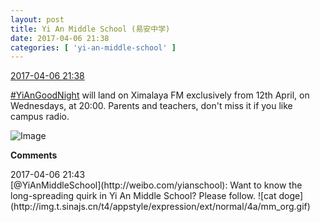 ```yaml
---
layout: post
title: Yi An Middle School (易安中学)
date: 2017-04-06 21:38
categories: [ 'yi-an-middle-school' ]
---
```


<div class="weibo-info">
  <a href="http://weibo.com/6074218720/EDihRCxhF">2017-04-06 21:38</a>
</div>

[#YiAnGoodNight](http://weibo.com/p/10080892b104a59bff303ca883e7931b5b916e) will land on Ximalaya FM exclusively from 12th April, on Wednesdays, at 20:00. Parents and teachers, don't miss it if you like campus radio.

<!-- more -->

![Image](http://wx2.sinaimg.cn/mw690/006D4NLGgy1fedadwxtm8j31450qojwz.jpg)

**Comments**

<div class="weibo-info">2017-04-06 21:43</div>
[@YiAnMiddleSchool](http://weibo.com/yianschool): Want to know the long-spreading quirk in Yi An Middle School? Please follow. ![cat doge](http://img.t.sinajs.cn/t4/appstyle/expression/ext/normal/4a/mm_org.gif)

